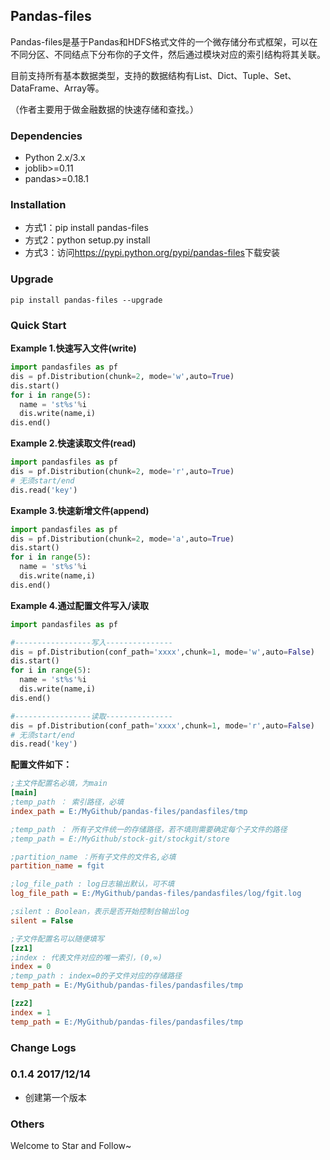 ## Pandas-files

Pandas-files是基于Pandas和HDFS格式文件的一个微存储分布式框架，可以在不同分区、不同结点下分布你的子文件，然后通过模块对应的索引结构将其关联。

目前支持所有基本数据类型，支持的数据结构有List、Dict、Tuple、Set、DataFrame、Array等。

（作者主要用于做金融数据的快速存储和查找。）

### Dependencies

- Python 2.x/3.x
- joblib>=0.11
- pandas>=0.18.1

### Installation

- 方式1：pip install pandas-files
- 方式2：python setup.py install
- 方式3：访问<https://pypi.python.org/pypi/pandas-files>下载安装

### Upgrade

```shell
pip install pandas-files --upgrade
```

### Quick Start

**Example 1.快速写入文件(write)**

```python
import pandasfiles as pf
dis = pf.Distribution(chunk=2, mode='w',auto=True)
dis.start()
for i in range(5):
  name = 'st%s'%i
  dis.write(name,i)
dis.end()
```

**Example 2.快速读取文件(read)**

```python
import pandasfiles as pf
dis = pf.Distribution(chunk=2, mode='r',auto=True)
# 无须start/end
dis.read('key')
```

**Example 3.快速新增文件(append)**

```python
import pandasfiles as pf
dis = pf.Distribution(chunk=2, mode='a',auto=True)
dis.start()
for i in range(5):
  name = 'st%s'%i
  dis.write(name,i)
dis.end()
```

**Example 4.通过配置文件写入/读取**

```python
import pandasfiles as pf

#-----------------写入---------------
dis = pf.Distribution(conf_path='xxxx',chunk=1, mode='w',auto=False)
dis.start()
for i in range(5):
  name = 'st%s'%i
  dis.write(name,i)
dis.end()

#-----------------读取---------------
dis = pf.Distribution(conf_path='xxxx',chunk=1, mode='r',auto=False)
# 无须start/end
dis.read('key')
```

**配置文件如下：**

```ini
;主文件配置名必填，为main
[main]
;temp_path ： 索引路径，必填
index_path = E:/MyGithub/pandas-files/pandasfiles/tmp

;temp_path ： 所有子文件统一的存储路径，若不填则需要确定每个子文件的路径
;temp_path = E:/MyGithub/stock-git/stockgit/store

;partition_name ：所有子文件的文件名,必填
partition_name = fgit

;log_file_path : log日志输出默认，可不填
log_file_path = E:/MyGithub/pandas-files/pandasfiles/log/fgit.log

;silent : Boolean，表示是否开始控制台输出log
silent = False

;子文件配置名可以随便填写
[zz1]
;index : 代表文件对应的唯一索引，(0,∞)
index = 0
;temp_path : index=0的子文件对应的存储路径
temp_path = E:/MyGithub/pandas-files/pandasfiles/tmp

[zz2]
index = 1
temp_path = E:/MyGithub/pandas-files/pandasfiles/tmp
```

### Change Logs

### 0.1.4 2017/12/14

- 创建第一个版本

### Others

Welcome to Star and Follow~